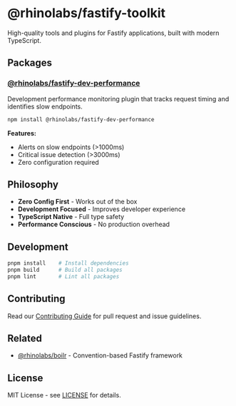 # @rhinolabs/fastify-toolkit

High-quality tools and plugins for Fastify applications, built with modern TypeScript.

## Packages

### [@rhinolabs/fastify-dev-performance](./packages/dev-performance)

Development performance monitoring plugin that tracks request timing and identifies slow endpoints.

```bash
npm install @rhinolabs/fastify-dev-performance
```

**Features:**
- Alerts on slow endpoints (>1000ms)
- Critical issue detection (>3000ms)  
- Zero configuration required

## Philosophy

- **Zero Config First** - Works out of the box
- **Development Focused** - Improves developer experience
- **TypeScript Native** - Full type safety
- **Performance Conscious** - No production overhead

## Development

```bash
pnpm install    # Install dependencies
pnpm build      # Build all packages
pnpm lint       # Lint all packages
```

## Contributing

Read our [Contributing Guide](./CONTRIBUTING.md) for pull request and issue guidelines.

## Related

- [@rhinolabs/boilr](https://github.com/rhinolabs/boilr) - Convention-based Fastify framework

## License

MIT License - see [LICENSE](./LICENSE) for details.
